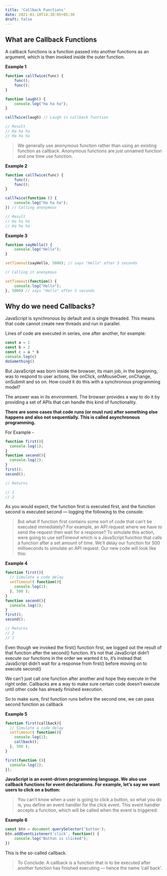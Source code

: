 ```yaml
---
title: 'Callback Functions'
date: 2021-01-10T14:38:05+05:30
draft: false
---
```


## What are Callback Functions

A callback functions is a function passed into another functions as an argument, which is then invoked inside the outer function.

**Example 1**

```javascript
function callTwice(func) {
	func();
	func();
}

function laugh() {
	console.log("Ha ha ha");
}

callTwice(laugh) // Laugh is callback function

// Result
// Ha ha ha 
// Ha ha ha
```

> We generally use anonymous function rather than using an existing function as callback. Anonymous functions are just unnamed function and one time use function.

**Example 2**

```javascript
function callTwice(func) {
	func();
	func();
}

callTwice(function () {
	console.log("Ha ha ha");
}) // Calling anonymous

// Result
// Ha ha ha 
// Ha ha ha
```

**Example 3**

```javascript
function sayHello() {
	console.log("Hello");
}

setTimeout(sayHello, 5000); // says "Hello" after 5 seconds

// Calling it anonymous

setTimeout(function() {
	console.log("Hello");
}, 5000) // says "Hello" after 5 seconds
```

## Why do we need Callbacks?

JavaScript is synchronous by default and is single threaded. This means that code cannot create new threads and run in parallel.

Lines of code are executed in series, one after another, for example:

```javascript
const a = 1
const b = 2
const c = a * b
console.log(c)
doSomething()
```

But JavaScript was born inside the browser, its main job, in the beginning, was to respond to user actions, like onClick, onMouseOver, onChange, onSubmit and so on. How could it do this with a synchronous programming model?

The answer was in its environment. The browser provides a way to do it by providing a set of APIs that can handle this kind of functionality.

**There are some cases that code runs (or must run) after something else happens and also not sequentially. This is called asynchronous programming.**

For Example -

```javascript
function first(){
  console.log(1);
}
function second(){
  console.log(2);
}
first();
second();

// Returns

// 1
// 2 
```

As you would expect, the function first is executed first, and the function second is executed second — logging the following to the console:

> But what if function first contains some sort of code that can’t be executed immediately? For example, an API request where we have to send the request then wait for a response? To simulate this action, were going to use setTimeout which is a JavaScript function that calls a function after a set amount of time. We’ll delay our function for 500 milliseconds to simulate an API request. Our new code will look like this:

**Example 4**

```javascript
function first(){
  // Simulate a code delay
  setTimeout( function(){
    console.log(1);
  }, 500 );
}
function second(){
  console.log(2);
}
first();
second();

// Returns
// 2
// 1
```

Even though we invoked the first() function first, we logged out the result of that function after the second() function.
It’s not that JavaScript didn’t execute our functions in the order we wanted it to, it’s instead that JavaScript didn’t wait for a response from first() before moving on to execute second()

We can’t just call one function after another and hope they execute in the right order. Callbacks are a way to make sure certain code doesn’t execute until other code has already finished execution.

So to make sure, first function runs before the second one, we can pass second function as callback

**Example 5**

```javascript
function first(callback){
  // Simulate a code delay
  setTimeout( function(){
    console.log(1);
    callback();
  }, 500 );
}

first(function (){
  console.log(2);
});

```

**JavaScript is an event-driven programming language. We also use callback functions for event declarations. For example, let’s say we want users to click on a button:**

> You can’t know when a user is going to click a button, so what you do is, you define an event handler for the click event. This event handler accepts a function, which will be called when the event is triggered:

**Example 6**

```javascript
const btn = document.querySelector('button');
btn.addEventListener('click', function() {
	console.log("Button is clicked");
})
```

This is the so-called callback.

> To Conclude: A callback is a function that is to be executed after another function has finished executing — hence the name ‘call back’.